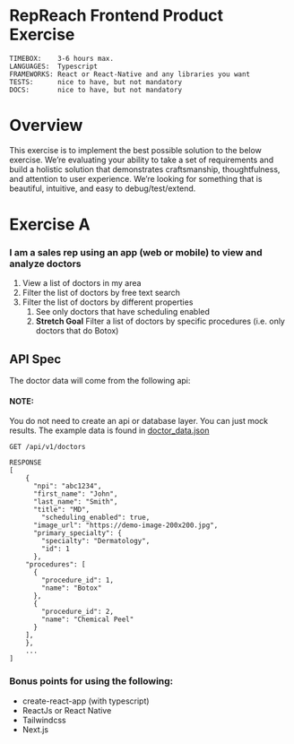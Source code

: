 # RepReach Frontend Product Exercise

```
TIMEBOX:    3-6 hours max. 
LANGUAGES:  Typescript
FRAMEWORKS: React or React-Native and any libraries you want
TESTS:	    nice to have, but not mandatory
DOCS:       nice to have, but not mandatory
```

# Overview
This exercise is to implement the best possible solution to the below exercise. We’re evaluating your ability to take a set of requirements and build a holistic solution that demonstrates craftsmanship, thoughtfulness, and attention to user experience. We’re looking for something that is beautiful, intuitive, and easy to debug/test/extend.

# Exercise A

### I am a sales rep using an app (web or mobile) to view and analyze doctors  
1. View a list of doctors in my area
2. Filter the list of doctors by free text search
3. Filter the list of doctors by different properties
	1. See only doctors that have scheduling enabled
	2. **Stretch Goal** Filter a list of doctors by specific procedures (i.e. only doctors that do Botox) 

## API Spec
The doctor data will come from the following api:
#### NOTE: 
You do not need to create an api or database layer. You can just mock results. The example data is found in [doctor_data.json](frontend/doctor_data.json)
```
GET /api/v1/doctors

RESPONSE
[
	{
	  "npi": "abc1234",
	  "first_name": "John",
	  "last_name": "Smith",
	  "title": "MD",
		"scheduling_enabled": true,
	  "image_url": "https://demo-image-200x200.jpg",
	  "primary_specialty": {
	  	"specialty": "Dermatology",
	  	"id": 1
	  },
    "procedures": [
      {
        "procedure_id": 1,
        "name": "Botox"
      },
      {
        "procedure_id": 2,
        "name": "Chemical Peel"
      }
    ],
	},
	...
]
```


### Bonus points for using the following: 
* create-react-app (with typescript)
* ReactJs or React Native
* Tailwindcss
* Next.js
